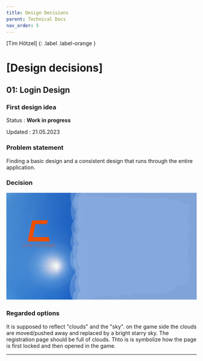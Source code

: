 ```yaml
---
title: Design Decisions
parent: Technical Docs
nav_order: 5
---
```


[Tim Hötzel]
{: .label .label-orange }

# [Design decisions]

## 01: Login Design

### First design idea

Status
: **Work in progress** 

Updated
: 21.05.2023

### Problem statement

Finding a basic design and a consistent design that runs through the entire application.

### Decision

![get_lists() sample](../assets/images/login-page.png)

### Regarded options

It is supposed to reflect "clouds" and the "sky". on the game side the clouds are moved/pushed away and replaced by a bright starry sky. The registration page should be full of clouds. Thto is is symbolize how the page is first locked and then opened in the game.

---